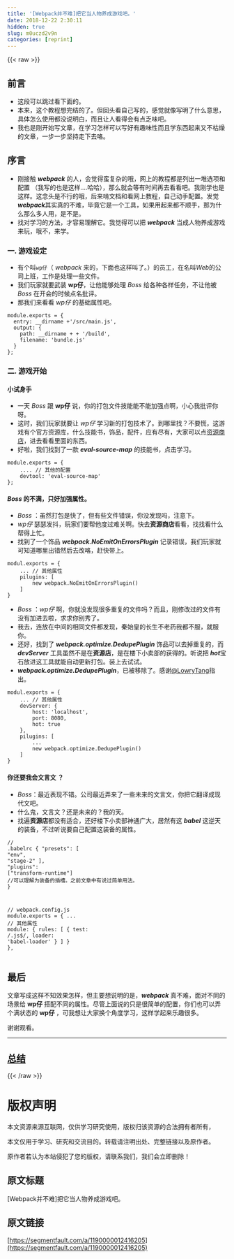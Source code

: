```yaml
---
title: '[Webpack并不难]把它当人物养成游戏吧。' 
date: 2018-12-22 2:30:11
hidden: true
slug: m0uczd2v9n
categories: [reprint]
---
```


{{< raw >}}

                    
<h2 id="articleHeader0">前言</h2>
<ul>
<li>这段可以跳过看下面的。</li>
<li>本来，这个教程想完结的了。但回头看自己写的，感觉就像写明了什么意思，具体怎么使用都没说明白，而且让人看得会有点乏味吧。</li>
<li>我也是刚开始写文章，在学习怎样可以写好有趣味性而且学东西起来又不枯燥的文章，一步一步坚持走下去咯。</li>
</ul>
<h2 id="articleHeader1">序言</h2>
<ul>
<li>刚接触 <strong><em>webpack</em></strong> 的人，会觉得蛮复杂的哦，网上的教程都是列出一堆选项和配置 （我写的也是这样....哈哈），那么就会等有时间再去看看吧。我刚学也是这样。这念头是不行的哦，后来啃文档和看网上教程，自己动手配置。发觉 <strong><em>webpack</em></strong>其实真的不难，毕竟它是一个工具，如果用起来都不顺手，那为什么那么多人用，是不是。</li>
<li>找对学习的方法，才容易理解它。我觉得可以把 <strong><em>webpack</em></strong> 当成人物养成游戏来玩，哦不，来学。</li>
</ul>
<h3 id="articleHeader2">一. 游戏设定</h3>
<ul>
<li>有个叫<code>wp仔</code>（ <em>webpack</em> 来的，下面也这样叫了。）的员工，在名叫<em>Web</em>的公司上班，工作是处理一些文件。</li>
<li>我们玩家就要武装 <strong>wp仔</strong>，让他能够处理 <em>Boss</em> 给各种各样任务，不让他被 <em>Boss</em> 在开会的时候点名批评。</li>
<li>那我们来看看 <em>wp仔</em> 的基础属性吧。</li>
</ul>
<div class="widget-codetool" style="display:none;">
      <div class="widget-codetool--inner">
      <span class="selectCode code-tool" data-toggle="tooltip" data-placement="top" title="" data-original-title="全选"></span>
      <span type="button" class="copyCode code-tool" data-toggle="tooltip" data-placement="top" data-clipboard-text="module.exports = {
  entry: __dirname +'/src/main.js',
  output: {
    path: __dirname + + '/build',
    filename: 'bundle.js'
  }
};" title="" data-original-title="复制"></span>
      <span type="button" class="saveToNote code-tool" data-toggle="tooltip" data-placement="top" title="" data-original-title="放进笔记"></span>
      </div>
      </div><pre class="hljs java"><code><span class="hljs-keyword">module</span>.<span class="hljs-keyword">exports</span> = {
  entry: __dirname +<span class="hljs-string">'/src/main.js'</span>,
  output: {
    path: __dirname + + <span class="hljs-string">'/build'</span>,
    filename: <span class="hljs-string">'bundle.js'</span>
  }
};</code></pre>
<h3 id="articleHeader3">二. 游戏开始</h3>
<h4>小试身手</h4>
<ul>
<li>一天 <em>Boss</em> 跟 <strong>wp仔</strong> 说，你的打包文件技能能不能加强点啊，小心我批评你呀。</li>
<li>这时，我们玩家就要让 <em>wp仔</em> 学习新的打包技术了。到哪里找？不要慌，这游戏有个官方资源库，什么技能书，饰品，配件，应有尽有，大家可以点<a href="https://webpack.js.org/" rel="nofollow noreferrer" target="_blank">资源商店</a>，进去看看里面的东西。</li>
<li>好啦，我们找到了一款 <strong><em>eval-source-map</em></strong> 的技能书，点击学习。</li>
</ul>
<div class="widget-codetool" style="display:none;">
      <div class="widget-codetool--inner">
      <span class="selectCode code-tool" data-toggle="tooltip" data-placement="top" title="" data-original-title="全选"></span>
      <span type="button" class="copyCode code-tool" data-toggle="tooltip" data-placement="top" data-clipboard-text="module.exports = {
    .... // 其他的配置
    devtool: 'eval-source-map'
};" title="" data-original-title="复制"></span>
      <span type="button" class="saveToNote code-tool" data-toggle="tooltip" data-placement="top" title="" data-original-title="放进笔记"></span>
      </div>
      </div><pre class="hljs clean"><code><span class="hljs-keyword">module</span>.exports = {
    .... <span class="hljs-comment">// 其他的配置</span>
    devtool: <span class="hljs-string">'eval-source-map'</span>
};</code></pre>
<h4>
<em>Boss</em> 的不满，只好加强属性。</h4>
<ul>
<li>
<em>Boss</em> ：虽然打包是快了，但有些文件错误，你没发现吗，注意下。</li>
<li>
<em>wp仔</em> 瑟瑟发抖，玩家们要帮他度过难关啊。快去<strong>资源商店</strong>看看，找找看什么帮得上忙。</li>
<li>找到了一个饰品 <strong><em>webpack.NoEmitOnErrorsPlugin</em></strong> 记录错误，我们玩家就可知道哪里出错然后去改咯，赶快带上。</li>
</ul>
<div class="widget-codetool" style="display:none;">
      <div class="widget-codetool--inner">
      <span class="selectCode code-tool" data-toggle="tooltip" data-placement="top" title="" data-original-title="全选"></span>
      <span type="button" class="copyCode code-tool" data-toggle="tooltip" data-placement="top" data-clipboard-text="modul.exports = {
    ... // 其他属性
    pilugins: [
        new webpack.NoEmitOnErrorsPlugin()
    ]
}" title="" data-original-title="复制"></span>
      <span type="button" class="saveToNote code-tool" data-toggle="tooltip" data-placement="top" title="" data-original-title="放进笔记"></span>
      </div>
      </div><pre class="hljs haxe"><code>modul.exports = {
    ... <span class="hljs-comment">// 其他属性</span>
    pilugins: <span class="hljs-type"></span>[
        <span class="hljs-keyword">new</span> <span class="hljs-type">webpack</span>.NoEmitOnErrorsPlugin()
    ]
}</code></pre>
<ul>
<li>
<em>Boss</em> ：<em>wp仔</em> 啊，你就没发现很多重复的文件吗？而且，刚修改过的文件有没有加进去啦，求求你别秀了。</li>
<li>我去，连放在中间的相同文件都发现，秦始皇的长生不老药我都不服，就服你。</li>
<li>还好，找到了 <strong><em>webpack.optimize.DedupePlugin</em></strong> 饰品可以去掉重复的，而 <strong><em>devServer</em></strong> 工具虽然不是在<strong>资源店</strong>，是在楼下小卖部的获得的。听说把 <strong><em>hot</em></strong>宝石放进这工具就能自动更新打包。装上去试试。</li>
<li>
<strong><em>webpack.optimize.DedupePlugin</em></strong>，已被移除了。感谢<a href="https://segmentfault.com/u/lowrytang">@LowryTang</a>指出。</li>
</ul>
<div class="widget-codetool" style="display:none;">
      <div class="widget-codetool--inner">
      <span class="selectCode code-tool" data-toggle="tooltip" data-placement="top" title="" data-original-title="全选"></span>
      <span type="button" class="copyCode code-tool" data-toggle="tooltip" data-placement="top" data-clipboard-text="modul.exports = {
    ... // 其他属性
    devServer: {
        host: 'localhost',
        port: 8080,
        hot: true
    },
    pilugins: [
        ...
        new webpack.optimize.DedupePlugin()
    ]
}" title="" data-original-title="复制"></span>
      <span type="button" class="saveToNote code-tool" data-toggle="tooltip" data-placement="top" title="" data-original-title="放进笔记"></span>
      </div>
      </div><pre class="hljs stylus"><code>modul<span class="hljs-selector-class">.exports</span> = {
    ... <span class="hljs-comment">// 其他属性</span>
    devServer: {
        host: <span class="hljs-string">'localhost'</span>,
        port: <span class="hljs-number">8080</span>,
        hot: true
    },
    pilugins: [
        ...
        new webpack<span class="hljs-selector-class">.optimize</span><span class="hljs-selector-class">.DedupePlugin</span>()
    ]
}</code></pre>
<h4>你还要我会文言文 ？</h4>
<ul>
<li>
<em>Boss</em>：最近表现不错。公司最近弄来了一些未来的文言文，你把它翻译成现代文吧。</li>
<li>什么鬼，文言文？还是未来的？我的天。</li>
<li>找遍<strong>资源店</strong>都没有适合，还好楼下小卖部神通广大，居然有这 <strong><em>babel</em></strong> 这逆天的装备，不过听说要自己配置这装备的属性。</li>
</ul>
<div class="widget-codetool" style="display:none;">
      <div class="widget-codetool--inner">
      <span class="selectCode code-tool" data-toggle="tooltip" data-placement="top" title="" data-original-title="全选"></span>
      <span type="button" class="copyCode code-tool" data-toggle="tooltip" data-placement="top" data-clipboard-text="// .babelrc
{
  &quot;presets&quot;: [
    &quot;env&quot;,
    &quot;stage-2&quot;
  ],
  &quot;plugins&quot;: [&quot;transform-runtime&quot;] //可以理解为装备的插槽。之前文章中有说过简单用法。
}

// webpack.config.js
module.exports = {
    ... // 其他属性
    module: {
        rules: [
            {
              test: /\.js$/,
              loader: 'babel-loader'
            }
        ]
    }
}," title="" data-original-title="复制"></span>
      <span type="button" class="saveToNote code-tool" data-toggle="tooltip" data-placement="top" title="" data-original-title="放进笔记"></span>
      </div>
      </div><pre class="hljs typescript"><code><span class="hljs-comment">// .babelrc</span>
{
  <span class="hljs-string">"presets"</span>: [
    <span class="hljs-string">"env"</span>,
    <span class="hljs-string">"stage-2"</span>
  ],
  <span class="hljs-string">"plugins"</span>: [<span class="hljs-string">"transform-runtime"</span>] <span class="hljs-comment">//可以理解为装备的插槽。之前文章中有说过简单用法。</span>
}

<span class="hljs-comment">// webpack.config.js</span>
<span class="hljs-built_in">module</span>.exports = {
    ... <span class="hljs-comment">// 其他属性</span>
    <span class="hljs-keyword">module</span>: {
        rules: [
            {
              test: <span class="hljs-regexp">/\.js$/</span>,
              loader: <span class="hljs-string">'babel-loader'</span>
            }
        ]
    }
},</code></pre>
<h2 id="articleHeader4">最后</h2>
<p>文章写成这样不知效果怎样，但主要想说明的是，<strong><em>webpack</em></strong> 真不难，面对不同的场景给 <strong>wp仔</strong> 搭配不同的属性。尽管上面说的只是很简单的配置，你们也可以弄个满状态的 <strong>wp仔</strong> ，可我想让大家换个角度学习，这样学起来乐趣很多。  </p>
<p>谢谢观看。</p>
<hr>
<h2 id="articleHeader5"><a href="https://segmentfault.com/a/1190000012433099" target="_blank">总结</a></h2>

                
{{< /raw >}}

# 版权声明
本文资源来源互联网，仅供学习研究使用，版权归该资源的合法拥有者所有，

本文仅用于学习、研究和交流目的。转载请注明出处、完整链接以及原作者。

原作者若认为本站侵犯了您的版权，请联系我们，我们会立即删除！

## 原文标题
[Webpack并不难]把它当人物养成游戏吧。

## 原文链接
[https://segmentfault.com/a/1190000012416205](https://segmentfault.com/a/1190000012416205)

